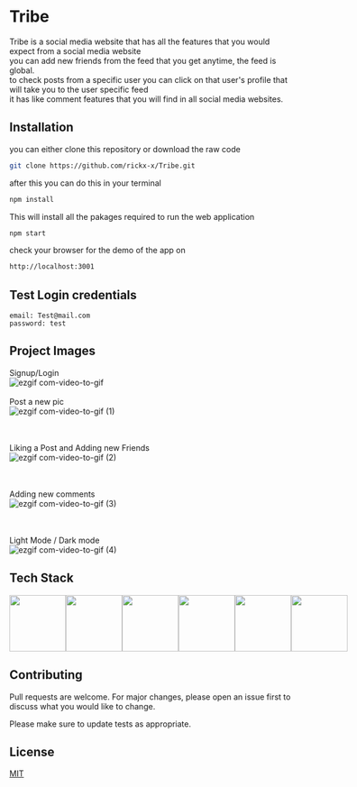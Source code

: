 # Tribe
Tribe is a social media website that has all the features that you would expect from a social media website <br>
you can add new friends from the feed that you get anytime, the feed is global.<br>
to check posts from a specific user you can click on that user's profile that will take you to the user specific feed<br>
it has like comment features that you will find in all social media websites.


## Installation

you can either clone this repository or download the raw code

```bash
git clone https://github.com/rickx-x/Tribe.git
```
after this you can do this in your terminal
```bash
npm install
```
This will install all the pakages required to run the web application 

```bash
npm start
```
check your browser for the demo of the app on 
```bash
http://localhost:3001
```

## Test Login credentials

```terminal
email: Test@mail.com
password: test
```
## Project Images
Signup/Login <br>
![ezgif com-video-to-gif](https://github.com/rickx-x/Tribe/assets/99482880/2c13af54-deee-4fba-8b6f-c3cf556b61d4)
<br><br>
Post a new pic<br>
![ezgif com-video-to-gif (1)](https://github.com/rickx-x/Tribe/assets/99482880/fd771f41-c6d5-4c28-b05d-487d49978e2f)

<br><br>
Liking a Post and Adding new Friends<br>
![ezgif com-video-to-gif (2)](https://github.com/rickx-x/Tribe/assets/99482880/6f47cab0-8888-4f59-9de0-cd66ef75ffd1)

<br><br>
Adding new comments <br>
![ezgif com-video-to-gif (3)](https://github.com/rickx-x/Tribe/assets/99482880/ae5e36c1-6fad-4e30-8cd6-d147f1d5b7af)

<br><br>
Light Mode / Dark mode<br>
![ezgif com-video-to-gif (4)](https://github.com/rickx-x/Tribe/assets/99482880/d1222d71-82c7-4fec-b960-8ec049c138b7)

## Tech Stack
<div style="display:flex">
<img src="https://user-images.githubusercontent.com/25181517/183897015-94a058a6-b86e-4e42-a37f-bf92061753e5.png"  width="100" height="100">
<img src="https://user-images.githubusercontent.com/25181517/121401671-49102800-c959-11eb-9f6f-74d49a5e1774.png"  width="100" height="100">
<img src="https://user-images.githubusercontent.com/25181517/183568594-85e280a7-0d7e-4d1a-9028-c8c2209e073c.png"  width="100" height="100">
<img src="https://user-images.githubusercontent.com/25181517/183859966-a3462d8d-1bc7-4880-b353-e2cbed900ed6.png"  width="100" height="100">
<img src="https://user-images.githubusercontent.com/25181517/182884177-d48a8579-2cd0-447a-b9a6-ffc7cb02560e.png"  width="100" height="100">
<img src="https://user-images.githubusercontent.com/25181517/189716630-fe6c084c-6c66-43af-aa49-64c8aea4a5c2.png"  width="100" height="100">
</div>

## Contributing

Pull requests are welcome. For major changes, please open an issue first
to discuss what you would like to change.

Please make sure to update tests as appropriate.

## License

[MIT](https://choosealicense.com/licenses/mit/)
